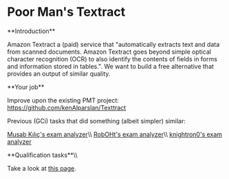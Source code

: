# Poor Man\'s Textract

 **Introduction\*\*

Amazon Textract a (paid) service that "automatically extracts text and
data from scanned documents. Amazon Textract goes beyond simple optical
character recognition (OCR) to also identify the contents of fields in
forms and information stored in tables.". We want to build a free
alternative that provides an output of similar quality.

 **Your job\*\*

Improve upon the existing PMT project:
<https://github.com/kenAlparslan/Texttract>

Previous (GCi) tasks that did something (albeit simpler) similar:

[Musab Kılıç\'s exam
analyzer](https://github.com/musabkilic/ExamAnalyzer)\\\\
[RobOHt\'s exam
analyzer](https://https://github.com/RobOHt/AutomataQP-Decomposer)\\\\
[knightron0\'s exam
analyzer](https://github.com/knightron0/exam-analyzer)

 **Qualification tasks\*\*\\\\

Take a look at [this
page](https://ccextractor.org/public/gsoc/takehome).
